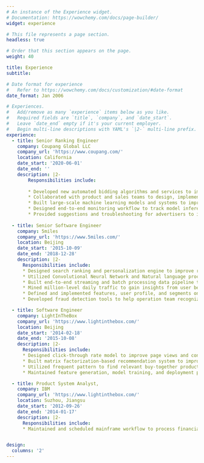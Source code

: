 ```yaml
---
# An instance of the Experience widget.
# Documentation: https://wowchemy.com/docs/page-builder/
widget: experience

# This file represents a page section.
headless: true

# Order that this section appears on the page.
weight: 40

title: Experience
subtitle:

# Date format for experience
#   Refer to https://wowchemy.com/docs/customization/#date-format
date_format: Jan 2006

# Experiences.
#   Add/remove as many `experience` items below as you like.
#   Required fields are `title`, `company`, and `date_start`.
#   Leave `date_end` empty if it's your current employer.
#   Begin multi-line descriptions with YAML's `|2-` multi-line prefix.
experience:
  - title: Senior Ranking Engineer
    company: Coupang Global LLC
    company_url: 'https://www.coupang.com/'
    location: California
    date_start: '2020-06-01'
    date_end: ''
    description: |2-
        Responsibilities include:
        
        * Developed new automated bidding algorithms and services to improve advertising platform efficiency.
        * Collaborated with product and sales teams to design, implement and optimize new product ad features.
        * Built large-scale machine learning models and systems to improve ad targeting, ranking, and relevance.
        * Designed end-to-end monitoring workflow to track model inference, bidding, auction, and ranking quality.
        * Provided suggestions and troubleshooting for advertisers to improve their return on investments.
        
  - title: Senior Software Engineer
    company: 5miles
    company_url: 'https://www.5miles.com/'
    location: Beijing
    date_start: '2015-10-09'
    date_end: '2018-12-28'
    description: |2-
      Responsibilities include:
      * Designed search ranking and personalization engine to improve relevance and engagement in search result page, home page, push notification and marketing campaigns.
      * Utilized Convolutional Neural Network and Natural language processing techniques to recognize product images and generate product descriptions.
      * Built end-to-end streaming and batch processing data pipeline to power feature engineering and model training.
      * Mined million-level daily traffic to gain insights from user behavior and preference.
      * Defined and implemented features, user profile, and segments on historical user behavior.
      * Developed fraud detection tools to help operation team recognize fraud traffic and scam users.

  - title: Software Engineer
    company: LightInTheBox
    company_url: 'https://www.lightinthebox.com/'
    location: Beijing
    date_start: '2014-02-18'
    date_end: '2015-10-08'
    description: |2-
      Responsibilities include:
      * Designed click-through rate model to improve page views and conversions on Women’s Clothing, Shoes and Bags, Wedding and Events, and Consumer Electronics categories.
      * Built matrix factorization-based recommendation system to improve user’s engagement on product page.
      * Utilized frequent pattern to find relevant buy-together products on checkout page.
      * Maintained feature generation, model training, and deployment pipelines on AWS.

  - title: Product System Analyst,
    company: IBM
    company_url: 'https://www.lightinthebox.com/'
    location: Suzhou, Jiangsu
    date_start: '2012-09-26'
    date_end: '2014-01-17'
    description: |2-
      Responsibilities include:
      * Maintained and scheduled mainframe workflow to process financial data.


design:
  columns: '2'
---
```

